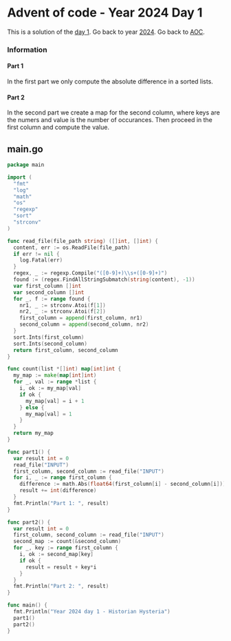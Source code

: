 # Advent of code - Year 2024 Day 1

This is a solution of the [day 1](https://adventofcode.com/2024/day/1). Go back to year [2024](2024.md). Go back to [AOC](../adventofcode.md).

### Information

#### Part 1

In the first part we only compute the absolute difference in a sorted lists.

#### Part 2

In the second part we create a map for the second column, where keys are the numers and value is the number of occurances. Then proceed in the first column and compute the value.


## main.go

```go
package main

import (
  "fmt"
  "log"
  "math"
  "os"
  "regexp"
  "sort"
  "strconv"
)

func read_file(file_path string) ([]int, []int) {
  content, err := os.ReadFile(file_path)
  if err != nil {
    log.Fatal(err)
  }
  regex, _ := regexp.Compile("([0-9]+)\\s+([0-9]+)")
  found := (regex.FindAllStringSubmatch(string(content), -1))
  var first_column []int
  var second_column []int
  for _, f := range found {
    nr1, _ := strconv.Atoi(f[1])
    nr2, _ := strconv.Atoi(f[2])
    first_column = append(first_column, nr1)
    second_column = append(second_column, nr2)
  }
  sort.Ints(first_column)
  sort.Ints(second_column)
  return first_column, second_column
}

func count(list *[]int) map[int]int {
  my_map := make(map[int]int)
  for _, val := range *list {
    i, ok := my_map[val]
    if ok {
      my_map[val] = i + 1
    } else {
      my_map[val] = 1
    }
  }
  return my_map
}

func part1() {
  var result int = 0
  read_file("INPUT")
  first_column, second_column := read_file("INPUT")
  for i, _ := range first_column {
    difference := math.Abs(float64(first_column[i] - second_column[i]))
    result += int(difference)
  }
  fmt.Println("Part 1: ", result)
}

func part2() {
  var result int = 0
  first_column, second_column := read_file("INPUT")
  second_map := count(&second_column)
  for _, key := range first_column {
    i, ok := second_map[key]
    if ok {
      result = result + key*i
    }
  }
  fmt.Println("Part 2: ", result)
}

func main() {
  fmt.Println("Year 2024 day 1 - Historian Hysteria")
  part1()
  part2()
}
```

